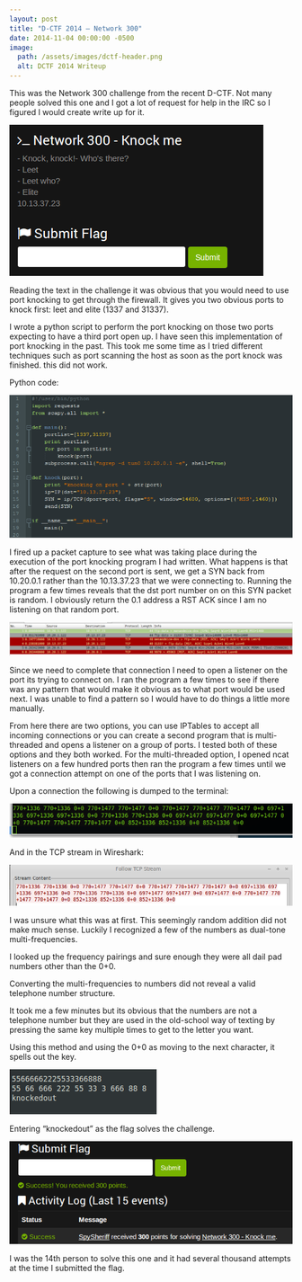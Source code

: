 ```yaml
---
layout: post
title: "D-CTF 2014 – Network 300"
date: 2014-11-04 00:00:00 -0500
image:
  path: /assets/images/dctf-header.png
  alt: DCTF 2014 Writeup
---
```


This was the Network 300 challenge from the recent D-CTF.  Not many people solved this one and I got a lot of request for help in the IRC so I figured I would create write up for it.

![Desktop View](/assets/images/dctf1.png)  

Reading the text in the challenge it was obvious that you would need to use port knocking to get through the firewall.  It gives you two obvious ports to knock first: leet and elite (1337 and 31337).

I wrote a python script to perform the port knocking on those two ports expecting to have a third port open up.  I have seen this implementation of port knocking in the past.  This took me some time as I tried different techniques such as port scanning the host as soon as the port knock was finished.  this did not work.

Python code:

![Desktop View](/assets/images/dctf2.png) 

I fired up a packet capture to see what was taking place during the execution of the port knocking program I had written.  What happens is that after the request on the second port is sent, we get a SYN back from 10.20.0.1 rather than the 10.13.37.23 that we were connecting to.  Running the program a few times reveals that the dst port number on on this SYN packet is random.  I obviously return the 0.1 address a RST ACK since I am no listening on that random port.

![Desktop View](/assets/images/dctf3.png) 

Since we need to complete that connection I need to open a listener on the port its trying to connect on.  I ran the program a few times to see if there was any pattern that would make it obvious as to what port would be used next.  I was unable to find a pattern so I would have to do things a little more manually.

From here there are two options, you can use IPTables to accept all incoming connections or you can create a second program that is multi-threaded and opens a listener on a group of ports.  I tested both of these options and they both worked.  For the multi-threaded option, I opened ncat listeners on a few hundred ports then ran the program a few times until we got a connection attempt on one of the ports that I was listening on.

Upon a connection the following is dumped to the terminal:

![Desktop View](/assets/images/dctf4.png) 

And in the TCP stream in Wireshark:

![Desktop View](/assets/images/dctf5.png) 

I was unsure what this was at first.  This seemingly random addition did not make much sense.  Luckily I recognized a few of the numbers as dual-tone multi-frequencies.

I looked up the frequency pairings and sure enough they were all dail pad numbers other than the 0+0.

Converting the multi-frequencies to numbers did not reveal a valid telephone number structure.

It took me a few minutes but its obvious that the numbers are not a telephone number but they are used in the old-school way of texting by pressing the same key multiple times to get to the letter you want.

Using this method and using the 0+0 as moving to the next character, it spells out the key.

![Desktop View](/assets/images/dctf6.png) 

Entering “knockedout” as the flag solves the challenge.

![Desktop View](/assets/images/dctf7.png) 

I was the 14th person to solve this one and it had several thousand attempts at the time I submitted the flag.
